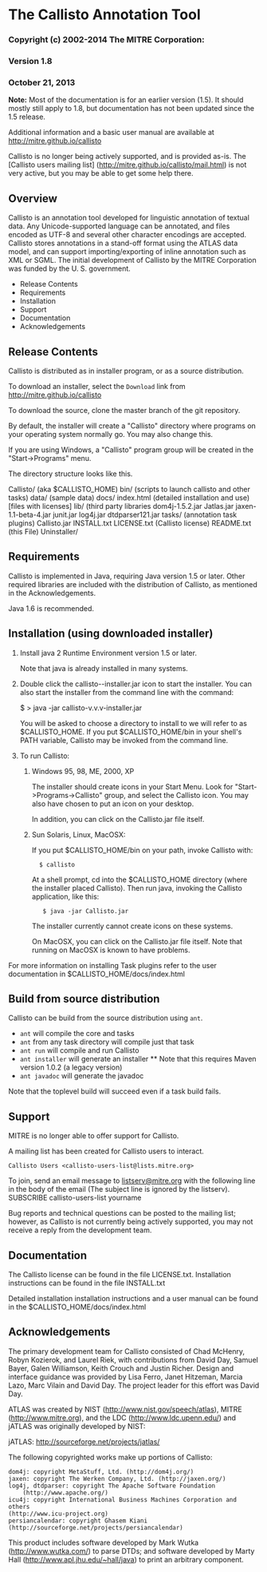 # The Callisto Annotation Tool

### Copyright (c) 2002-2014 The MITRE Corporation:
### Version 1.8
### October 21, 2013

**Note:** Most of the documentation is for an earlier version (1.5).  It should
mostly still apply to 1.8, but documentation has not been updated since the
1.5 release.

Additional information and a basic user manual are available at http://mitre.github.io/callisto

Callisto is no longer being actively supported, and is provided as-is.  The [Callisto users mailing list] (http://mitre.github.io/callisto/mail.html) is not very active, but you may be able to get some help there.

## Overview

Callisto is an annotation tool developed for linguistic annotation of
textual data. Any Unicode-supported language can be annotated, and
files encoded as UTF-8 and several other character encodings are
accepted. Callisto stores annotations in a stand-off format using the
ATLAS data model, and can support importing/exporting of inline
annotation such as XML or SGML. The initial development of Callisto by
the MITRE Corporation was funded by the U. S. government.

 - Release Contents
 - Requirements
 - Installation
 - Support
 - Documentation
 - Acknowledgements


## Release Contents

Callisto is distributed as in installer program, or as a source distribution.

To download an installer, select the `Download` link from http://mitre.github.io/callisto

To download the source, clone the master branch of the git repository.

By default, the installer will create a "Callisto" directory where
programs on your operating system normally go.  You may also change
this.

If you are using Windows, a "Callisto" program group will be created
in the "Start->Programs" menu.

The directory structure looks like this.

Callisto/                  (aka $CALLISTO_HOME)
    bin/                   (scripts to launch callisto and other tasks)
    data/                  (sample data)
    docs/
        index.html         (detailed installation and use)
        [files with licenses]
    lib/                   (third party libraries
        dom4j-1.5.2.jar
        Jatlas.jar
        jaxen-1.1-beta-4.jar
        junit.jar
        log4j.jar
        dtdparser121.jar
    tasks/                 (annotation task plugins)
    Callisto.jar
    INSTALL.txt
    LICENSE.txt            (Callisto license)
    README.txt             (this File)
    Uninstaller/


## Requirements

Callisto is implemented in Java, requiring Java version 1.5 or later. Other
required libraries are included with the distribution of Callisto, as
mentioned in the Acknowledgements.

Java 1.6 is recommended.

## Installation (using downloaded installer)

1. Install java 2 Runtime Environment version 1.5 or later.

   Note that java is already installed in many systems.  

2. Double click the callisto-<version>-installer.jar icon to start the
   installer. You can also start the installer from the command line
   with the command:

   $ > java -jar callisto-v.v.v-installer.jar

   You will be asked to choose a directory to install to we will refer
   to as $CALLISTO_HOME.  If you put $CALLISTO_HOME/bin in your
   shell's PATH variable, Callisto may be invoked from the command
   line.

3. To run Callisto:

    1. Windows 95, 98, ME, 2000, XP

          The installer should create icons in your Start Menu. Look
          for "Start->Programs->Callisto" group, and select the
          Callisto icon. You may also have chosen to put an icon on
          your desktop.

          In addition, you can click on the Callisto.jar file itself.

    2. Sun Solaris, Linux, MacOSX:

          If you put $CALLISTO_HOME/bin on your path, invoke Callisto
          with:

             $ callisto

          At a shell prompt, cd into the $CALLISTO_HOME directory
          (where the installer placed Callisto).  Then run java,
          invoking the Callisto application, like this:

              $ java -jar Callisto.jar

          The installer currently cannot create icons on these
          systems.

          On MacOSX, you can click on the Callisto.jar file itself.
          Note that running on MacOSX is known to have problems.

For more information on installing Task plugins refer to the user
documentation in $CALLISTO_HOME/docs/index.html

## Build from source distribution
Callisto can be build from the source distribution using `ant`.  

* `ant` will compile the core and tasks 
* `ant` from any task directory will compile just that task
* `ant run` will compile and run Callisto
* `ant installer` will generate an installer
** Note that this requires Maven version 1.0.2 (a legacy version)
* `ant javadoc` will generate the javadoc

Note that the toplevel build will succeed even if a task build fails. 


## Support
MITRE is no longer able to offer support for Callisto.

A mailing list has been created for Callisto users to interact.

    Callisto Users <callisto-users-list@lists.mitre.org>

To join, send an email message to <listserv@mitre.org> with the following line in the body of the email (The subject line is ignored by the listserv). 
    SUBSCRIBE callisto-users-list yourname

Bug reports and technical questions can be posted to the mailing list; however, as Callisto is not currently being actively supported, you may not receive a reply from the development team. 


## Documentation

The Callisto license can be found in the file LICENSE.txt.
Installation instructions can be found in the file INSTALL.txt

Detailed installation installation instructions and a user manual can
be found in the $CALLISTO_HOME/docs/index.html


## Acknowledgements

The primary development team for Callisto consisted of Chad McHenry,
Robyn Kozierok, and Laurel Riek, with contributions from David Day,
Samuel Bayer, Galen Williamson, Keith Crouch and Justin Richer.
Design and interface guidance was provided by Lisa Ferro, Janet
Hitzeman, Marcia Lazo, Marc Vilain and David Day.  The project leader
for this effort was David Day.

ATLAS was created by NIST (http://www.nist.gov/speech/atlas), MITRE
(http://www.mitre.org), and the LDC (http://www.ldc.upenn.edu/) and
jATLAS was originally developed by NIST:

   jATLAS: http://sourceforge.net/projects/jatlas/

The following copyrighted works make up portions of Callisto:

    dom4j: copyright MetaStuff, Ltd. (http://dom4j.org/)
    jaxen: copyright The Werken Company, Ltd. (http://jaxen.org/)
    log4j, dtdparser: copyright The Apache Software Foundation 
        (http://www.apache.org/)
    icu4j: copyright International Business Machines Corporation and others
	(http://www.icu-project.org)
    persiancalendar: copyright Ghasem Kiani 
	(http://sourceforge.net/projects/persiancalendar)

This product includes software developed by Mark Wutka
(http://www.wutka.com/) to parse DTDs; and software developed
by Marty Hall (http://www.apl.jhu.edu/~hall/java) to print
an arbitrary component.
